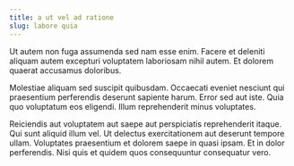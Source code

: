 ```yaml
---
title: a ut vel ad ratione
slug: labore quia
---
```


Ut autem non fuga assumenda sed nam esse enim. Facere et deleniti aliquam autem excepturi voluptatem laboriosam nihil autem. Et dolorem quaerat accusamus doloribus.

Molestiae aliquam sed suscipit quibusdam. Occaecati eveniet nesciunt qui praesentium perferendis deserunt sapiente harum. Error sed aut iste. Quia quo voluptatum eos eligendi. Illum reprehenderit minus voluptates.

Reiciendis aut voluptatem aut saepe aut perspiciatis reprehenderit itaque. Qui sunt aliquid illum vel. Ut delectus exercitationem aut deserunt tempore ullam. Voluptates praesentium et dolorem saepe in quasi ipsam. Et in dolor perferendis. Nisi quis et quidem quos consequuntur consequatur vero.
